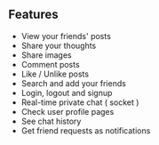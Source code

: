 
## Features

* View your friends' posts
* Share your thoughts
* Share images
* Comment posts
* Like / Unlike posts
* Search and add your friends
* Login, logout and signup
* Real-time private chat ( socket )
* Check user profile pages
* See chat history
* Get friend requests as notifications


